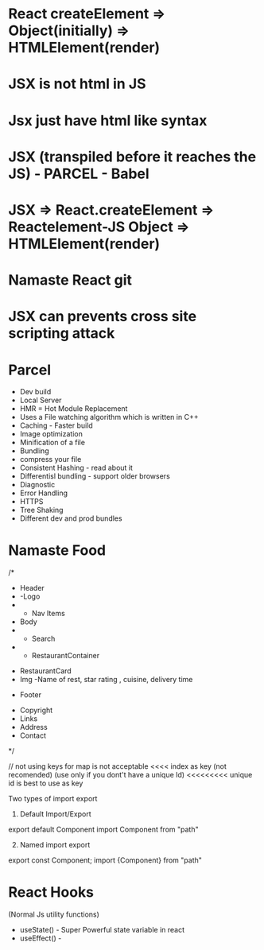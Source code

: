 
# React createElement => Object(initially) => HTMLElement(render)

# JSX is not html in JS 
# Jsx just have html like syntax


# JSX (transpiled before it reaches the JS) - PARCEL - Babel

# JSX => React.createElement => Reactelement-JS Object => HTMLElement(render)

# Namaste React git

# JSX can prevents cross site scripting attack 


# Parcel
- Dev build
- Local Server
- HMR = Hot Module Replacement
- Uses a File watching algorithm which is written in C++
- Caching - Faster build
- Image optimization
- Minification of a file 
- Bundling
- compress your file
- Consistent Hashing - read about it 
- Differentisl bundling - support older browsers
- Diagnostic
- Error Handling
- HTTPS
- Tree Shaking
- Different dev and prod bundles

# Namaste Food

/*
* Header
* -Logo
* - Nav Items
* Body 
* - Search
* - RestaurantContainer
 - RestaurantCard 
  - Img
  -Name of rest, star rating , cuisine, delivery time
* Footer
 - Copyright
 - Links
 - Address
 - Contact

*/


// not using keys for map is not acceptable <<<< index as key (not recomended) (use only if you dont't have a unique Id) <<<<<<<<< unique id is best to use as key



Two types of import export 

1. Default Import/Export

export default Component
import Component from "path"

2. Named import export

export const Component;
import {Component} from "path"


# React Hooks

(Normal Js utility functions)

- useState() - Super Powerful state variable in react
- useEffect() - 